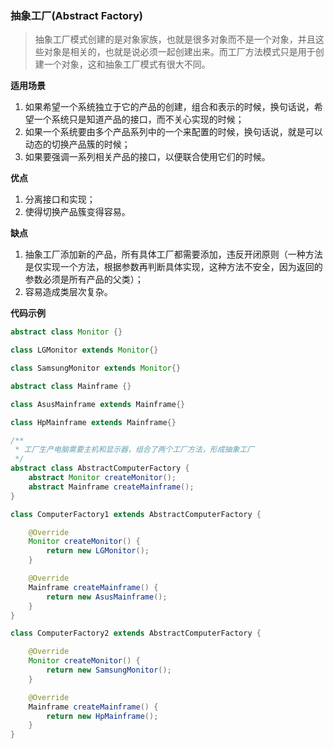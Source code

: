### 抽象工厂(Abstract Factory)

> 抽象工厂模式创建的是对象家族，也就是很多对象而不是一个对象，并且这些对象是相关的，也就是说必须一起创建出来。而工厂方法模式只是用于创建一个对象，这和抽象工厂模式有很大不同。

**适用场景**

1. 如果希望一个系统独立于它的产品的创建，组合和表示的时候，换句话说，希望一个系统只是知道产品的接口，而不关心实现的时候；
1. 如果一个系统要由多个产品系列中的一个来配置的时候，换句话说，就是可以动态的切换产品簇的时候；
1. 如果要强调一系列相关产品的接口，以便联合使用它们的时候。

**优点**

1. 分离接口和实现；
2. 使得切换产品簇变得容易。

**缺点**

1. 抽象工厂添加新的产品，所有具体工厂都需要添加，违反开闭原则（一种方法是仅实现一个方法，根据参数再判断具体实现，这种方法不安全，因为返回的参数必须是所有产品的父类）；
2. 容易造成类层次复杂。

**代码示例**

```java
abstract class Monitor {}

class LGMonitor extends Monitor{}

class SamsungMonitor extends Monitor{}

abstract class Mainframe {}

class AsusMainframe extends Mainframe{}

class HpMainframe extends Mainframe{}

/**
 * 工厂生产电脑需要主机和显示器，组合了两个工厂方法，形成抽象工厂
 */
abstract class AbstractComputerFactory {
    abstract Monitor createMonitor();
    abstract Mainframe createMainframe();
}

class ComputerFactory1 extends AbstractComputerFactory {

    @Override
    Monitor createMonitor() {
        return new LGMonitor();
    }

    @Override
    Mainframe createMainframe() {
        return new AsusMainframe();
    }
}

class ComputerFactory2 extends AbstractComputerFactory {

    @Override
    Monitor createMonitor() {
        return new SamsungMonitor();
    }

    @Override
    Mainframe createMainframe() {
        return new HpMainframe();
    }
}
```